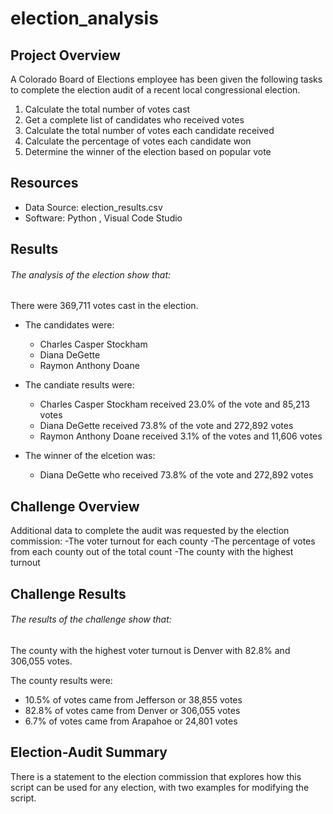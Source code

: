 # election_analysis

## Project Overview
A Colorado Board of Elections employee has been given the following tasks to complete the election audit of a recent local congressional election.

1. Calculate the total number of votes cast
2. Get a complete list of candidates who received votes
3. Calculate the total number of votes each candidate received
4. Calculate the percentage of votes each candidate won
5. Determine the winner of the election based on popular vote

## Resources 
- Data Source: election_results.csv
- Software: Python , Visual Code Studio 

## Results
###### The analysis of the election show that:
There were 369,711 votes cast in the election.
- The candidates were:
  - Charles Casper Stockham
  - Diana DeGette
  - Raymon Anthony Doane

- The candiate results were:
  - Charles Casper Stockham received 23.0% of the vote and 85,213 votes
  - Diana DeGette received 73.8% of the vote and 272,892 votes
  - Raymon Anthony Doane received 3.1% of the votes and 11,606 votes
  
- The winner of the elcetion was:
  - Diana DeGette who received 73.8% of the vote and 272,892 votes

## Challenge Overview
Additional data to complete the audit was requested by the election commission:
-The voter turnout for each county
-The percentage of votes from each county out of the total count
-The county with the highest turnout

## Challenge Results
###### The results of the challenge show that:
The county with the highest voter turnout is Denver with 82.8% and 306,055 votes.

The county results were:
- 10.5% of votes came from Jefferson or 38,855 votes
- 82.8% of votes came from Denver or 306,055 votes
- 6.7% of votes came from Arapahoe or 24,801 votes

## Election-Audit Summary

There is a statement to the election commission that explores how this script can be used for any election, with two examples for modifying the script.
